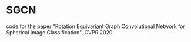 # SGCN
code for the paper "Rotation Equivariant Graph Convolutional Network for Spherical Image Classification", CVPR 2020
